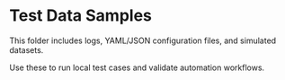 # Test Data Samples

This folder includes logs, YAML/JSON configuration files, and simulated datasets.

Use these to run local test cases and validate automation workflows.
